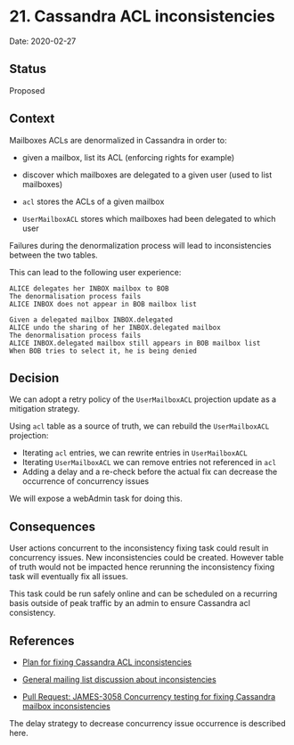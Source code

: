 # 21. Cassandra ACL inconsistencies

Date: 2020-02-27

## Status

Proposed

## Context

Mailboxes ACLs are denormalized in Cassandra in order to:
 - given a mailbox, list its ACL (enforcing rights for example)
 - discover which mailboxes are delegated to a given user (used to list mailboxes)

 - `acl` stores the ACLs of a given mailbox
 - `UserMailboxACL` stores which mailboxes had been delegated to which user

Failures during the denormalization process will lead to inconsistencies between the two tables.

This can lead to the following user experience:

```
ALICE delegates her INBOX mailbox to BOB
The denormalisation process fails
ALICE INBOX does not appear in BOB mailbox list

Given a delegated mailbox INBOX.delegated
ALICE undo the sharing of her INBOX.delegated mailbox
The denormalisation process fails
ALICE INBOX.delegated mailbox still appears in BOB mailbox list
When BOB tries to select it, he is being denied
```

## Decision

We can adopt a retry policy of the `UserMailboxACL` projection update as a mitigation strategy.

Using `acl` table as a source of truth, we can rebuild the `UserMailboxACL` projection:
 - Iterating `acl` entries, we can rewrite entries in `UserMailboxACL`
 - Iterating `UserMailboxACL` we can remove entries not referenced in `acl`
 - Adding a delay and a re-check before the actual fix can decrease the occurrence of concurrency issues

We will expose a webAdmin task for doing this.

## Consequences

User actions concurrent to the inconsistency fixing task could result in concurrency issues. New inconsistencies could be
created. However table of truth would not be impacted hence rerunning the inconsistency fixing task will eventually fix 
all issues.

This task could be run safely online and can be scheduled on a recurring basis outside of peak traffic by an admin to
ensure Cassandra acl consistency.

## References

* [Plan for fixing Cassandra ACL inconsistencies](https://github.com/linagora/james-project/pull/3125)

* [General mailing list discussion about inconsistencies](https://www.mail-archive.com/server-dev@james.apache.org/msg64432.html)

* [Pull Request: JAMES-3058 Concurrency testing for fixing Cassandra mailbox inconsistencies](https://github.com/linagora/james-project/pull/3130)

The delay strategy to decrease concurrency issue occurrence is described here.